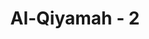 ---
title: "Al-Qiyamah - 2"
no: 2
arabic_no: ٢
ayah: وَلَآ اُقْسِمُ بِالنَّفْسِ اللَّوَّامَةِ 
translation: "dan aku bersumpah demi jiwa yang selalu menyesali (dirinya sendiri)."
tafsir: "Allah juga bersumpah dengan jiwa yang amat menyesali dirinya sendiri (an-nafs al-lawwamah) terhadap sikap dan tingkah lakunya pada masa lalu yang tidak sempat lagi diisi dengan perbuatan baik. An-Nafs al-lawwamah juga berarti jiwa yang menyesali dirinya karena berbuat kejahatan, kenapa masih saja tidak sanggup dihentikan? Pada kebaikan yang disadari manfaatnya kenapa tidak diperbanyak atau dilipatgandakan saja? Begitulah an-nafs al-lawwamah berkata dan menyesali dirinya sendiri.\n\nPerasaan menyesal itu senantiasa ada walaupun ia sudah berusaha keras dengan segenap upaya untuk mengerjakan amal saleh. Padahal semuanya pasti akan diperhitungkan kelak. An-Nafs al-lawwamah juga berarti jiwa yang tidak bisa dikendalikan pada waktu senang maupun susah. Waktu senang bersikap boros dan royal, sedang di masa susah menyesali nasibnya dan menjauhi agama.\n\nAn-Nafs al-lawwamah sebenarnya adalah jiwa seorang mukmin yang belum mencapai tingkat yang lebih sempurna. Penyesalan adalah benteng utama dari jiwa seperti ini karena telah melewati hidup di atas dunia dengan kebaikan yang tidak sempurna.\n\nPerlu dijelaskan di sini hubungan antara hari Kiamat dengan an-nafs al-lawwamah, yang sama-sama digunakan Allah untuk bersumpah dalam awal surah ini. Hari Kiamat itu kelak akan membeberkan tentang jiwa seseorang, apakah ia memperoleh kebahagiaan atau kecelakaan. Maka jiwa atau an-nafs al-lawwamah boleh jadi termasuk golongan yang bahagia atau termasuk golongan yang celaka. Dari segi lain, Allah sengaja menyebutkan jiwa yang menyesali dirinya ini karena begitu besarnya persoalan jiwa dari sudut pandangan Al-Qur'an.\n\nHuruf \"la\" yang terdapat pada ayat 1 dan 2 di atas adalah \"la zaidah\" yang menguatkan arti perkataan sesudahnya, yaitu adanya hari Kiamat dan an-nafs al-lawwamah.\n\nAllah sendiri menjawab sumpah-Nya walaupun dalam teks ayat tidak disebutkan. Jadi setelah bersumpah dengan hari Kiamat dan an-nafs al-lawwamah, Allah menegaskan, \"Sungguh kamu akan dibangkitkan dan akan dimintai pertanggungjawabanmu.\" Pengertian ini diketahui dari ayat berikutnya."
---